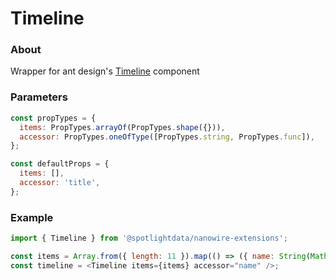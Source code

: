 # Timeline

### About

Wrapper for ant design's [Timeline](https://ant.design/components/timeline/) component

### Parameters

```javascript
const propTypes = {
  items: PropTypes.arrayOf(PropTypes.shape({})),
  accessor: PropTypes.oneOfType([PropTypes.string, PropTypes.func]),
};

const defaultProps = {
  items: [],
  accessor: 'title',
};
```

### Example

```javascript
import { Timeline } from '@spotlightdata/nanowire-extensions';

const items = Array.from({ length: 11 }).map(() => ({ name: String(Math.random()) }));
const timeline = <Timeline items={items} accessor="name" />;
```
